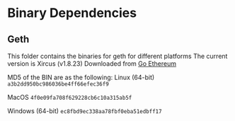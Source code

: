Binary Dependencies
===================

Geth
----

This folder contains the binaries for geth for different platforms
The current version is Xircus (v1.8.23)
Downloaded from [Go Ethereum](https://geth.ethereum.org/downloads/)

MD5 of the BIN are as the following:
Linux (64-bit)
`a3b2dd950bc986036be4ff66efec36f9`

MacOS
`4f0e09fa708f629228cb6c10a315ab5f`

Windows (64-bit)
`ec8fbd9ec338aa78fbf0eba51edbff17`
